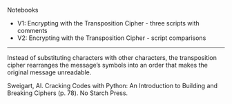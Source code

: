 Notebooks

* V1: Encrypting with the Transposition Cipher - three scripts with comments
* V2: Encrypting with the Transposition Cipher - script comparisons

- - - - 

Instead of substituting characters with other characters, the transposition cipher rearranges the message’s symbols into an order that makes the original message unreadable.

Sweigart, Al. Cracking Codes with Python: An Introduction to Building and Breaking Ciphers (p. 78). No Starch Press.
